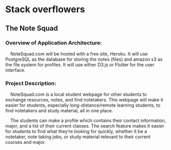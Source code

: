 <h1>Stack overflowers</h1>

<h2>The Note Squad</h2>

<h3>Overview of Application Architecture:</h3>  

<p>&nbsp;&nbsp;&nbsp;&nbsp;NoteSquad.com will be hosted with a free site, Heroku. It will use PostgreSQL as the database for storing the notes (files) and amazon s3 as the file system for profiles. It will use either D3.js or Flutter for the user interface.</p>


<h3>Project Description:</h3>

<p>&nbsp;&nbsp;&nbsp;&nbsp;NoteSquad.com is a local student webpage for other students to exchange resources, notes, and find notetakers. This webpage will make it easier for students, especially long-distance/remote learning students, to find notetakers and study material, all in one place. </p>

<p>&nbsp;&nbsp;&nbsp;&nbsp;The students can make a profile which contains their contact information, major, and a list of their current classes. The search feature makes it easier for students to find what they’re looking for quickly, whether it be a notetaker, note taking jobs, or study material relevant to their current courses and major.</p>
